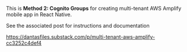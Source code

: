 This is **Method 2: Cognito Groups** for creating multi-tenant AWS Amplify mobile app in React Native.

See the associated post for instructions and documentation

https://dantasfiles.substack.com/p/multi-tenant-aws-amplify-cc3252c4def4
